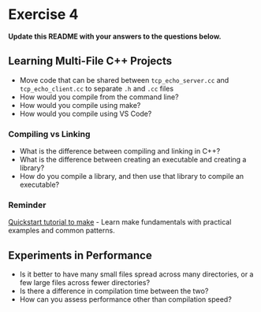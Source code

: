 # Exercise 4

**Update this README with your answers to the questions below.**

## Learning Multi-File C++ Projects

- Move code that can be shared between `tcp_echo_server.cc` and 
  `tcp_echo_client.cc` to separate `.h` and `.cc` files
- How would you compile from the command line?
- How would you compile using make?
- How would you compile using VS Code?

### Compiling vs Linking

- What is the difference between compiling and linking in C++?
- What is the difference between creating an executable and creating a 
  library?
- How do you compile a library, and then use that library to compile an
  executable?

### Reminder 
[Quickstart tutorial to make](https://makefiletutorial.com/) - Learn make 
fundamentals with practical examples and common patterns.

## Experiments in Performance

- Is it better to have many small files spread across many directories, or a few large files across fewer directories?
- Is there a difference in compilation time between the two?
- How can you assess performance other than compilation speed?